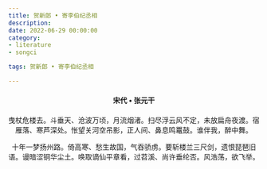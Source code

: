 ```yaml
---
title: 贺新郎 • 寄李伯纪丞相
description:
date: 2022-06-29 00:00:00
category:
- literature
- songci

tags: 贺新郎 • 寄李伯纪丞相

---
```


<div id="poem-author">
    宋代 • 张元干
</div>
<div id="poem-body">
<p class="poem-paragraph">曳杖危楼去。斗垂天、沧波万顷，月流烟渚。扫尽浮云风不定，未放扁舟夜渡。宿雁落、寒芦深处。怅望关河空吊影，正人间、鼻息鸣鼍鼓。谁伴我，醉中舞。</p>
<p class="poem-paragraph">十年一梦扬州路。倚高寒、愁生故国，气吞骄虏。要斩楼兰三尺剑，遗恨琵琶旧语。谩暗涩铜华尘土。唤取谪仙平章看，过苕溪、尚许垂纶否。风浩荡，欲飞举。</p>

</div>

<style>

#poem-author {
    width: 100%;
    text-align: center;
    margin: 20px 0;
    font-weight: bold;
}
#poem-body {
    width: 100%;
    text-align: center;
}
.poem-paragraph {
    font-family: "仿宋"
}

</style>